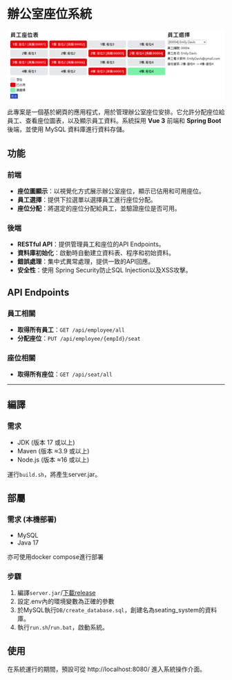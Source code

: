 # 辦公室座位系統

![preview](docs/preview.png)

此專案是一個基於網頁的應用程式，用於管理辦公室座位安排。它允許分配座位給員工、查看座位圖表，以及顯示員工資料。系統採用 **Vue 3** 前端和 **Spring Boot** 後端，並使用 MySQL 資料庫進行資料存儲。


## 功能

### 前端
- **座位圖顯示**：以視覺化方式展示辦公室座位，顯示已佔用和可用座位。
- **員工選擇**：提供下拉選單以選擇員工進行座位分配。
- **座位分配**：將選定的座位分配給員工，並驗證座位是否可用。

### 後端
- **RESTful API**：提供管理員工和座位的API Endpoints。
- **資料庫初始化**：啟動時自動建立資料表、程序和初始資料。
- **錯誤處理**：集中式異常處理，提供一致的API回應。
- **安全性**：使用 Spring Security防止SQL Injection以及XSS攻擊。

## API Endpoints

### 員工相關
- **取得所有員工**：`GET /api/employee/all`
- **分配座位**：`PUT /api/employee/{empId}/seat`

### 座位相關
- **取得所有座位**：`GET /api/seat/all`

---

## 編譯
### 需求
- JDK (版本 17 或以上)
- Maven (版本 ≈3.9 或以上)
- Node.js (版本 ≈16 或以上)

運行`build.sh`，將產生server.jar。


## 部屬
### 需求 (本機部署)
- MySQL
- Java 17

亦可使用docker compose進行部署

### 步驟
1. 編譯`server.jar`/[下載release](https://github.com/a2823kevin/Office-Seating-System---ESB-Practice/releases)
2. 設定.env內的環境變數為正確的參數
3. 於MySQL執行`DB/create_database.sql`，創建名為seating_system的資料庫。
4. 執行`run.sh`/`run.bat`，啟動系統。

## 使用
在系統運行的期間，預設可從 http://localhost:8080/ 進入系統操作介面。
